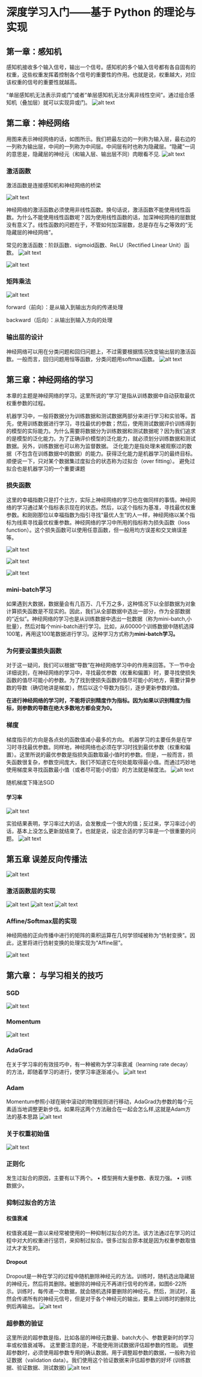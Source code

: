 # 深度学习入门——基于 Python 的理论与实现

## 第一章：感知机

感知机接收多个输入信号，输出一个信号。感知机的多个输入信号都有各自固有的权重，这些权重发挥着控制各个信号的重要性的作用。也就是说，权重越大，对应该权重的信号的重要性就越高。

“单层感知机无法表示异或门”或者“单层感知机无法分离非线性空间”。通过组合感知机（叠加层）就可以实现异或门。
![alt text](image.png)


## 第二章：神经网络

用图来表示神经网络的话，如图所示。我们把最左边的一列称为输入层，最右边的一列称为输出层，中间的一列称为中间层。中间层有时也称为隐藏层。“隐藏”一词的意思是，隐藏层的神经元（和输入层、输出层不同）肉眼看不见.
![alt text](image-1.png)

### 激活函数

激活函数是连接感知机和神经网络的桥梁

![alt text](image-2.png)

神经网络的激活函数必须使用非线性函数。换句话说，激活函数不能使用线性函数。为什么不能使用线性函数呢？因为使用线性函数的话，加深神经网络的层数就没有意义了。线性函数的问题在于，不管如何加深层数，总是存在与之等效的“无隐藏层的神经网络”。

常见的激活函数：阶跃函数、sigmoid函数、ReLU（Rectified Linear Unit）函数。
![alt text](image-3.png)

![alt text](image-4.png)

### 矩阵乘法
![alt text](image-6.png)

forward（前向）：是从输入到输出方向的传递处理

backward（后向）：从输出到输入方向的处理

### 输出层的设计

神经网络可以用在分类问题和回归问题上，不过需要根据情况改变输出层的激活函数。一般而言，回归问题用恒等函数，分类问题用softmax函数。
![alt text](image-7.png)

## 第三章：神经网络的学习

本章的主题是神经网络的学习。这里所说的“学习”是指从训练数据中自动获取最优权重参数的过程。

机器学习中，一般将数据分为训练数据和测试数据两部分来进行学习和实验等。首先，使用训练数据进行学习，寻找最优的参数；然后，使用测试数据评价训练得到的模型的实际能力。为什么需要将数据分为训练数据和测试数据呢？因为我们追求的是模型的泛化能力。为了正确评价模型的泛化能力，就必须划分训练数据和测试数据。另外，训练数据也可以称为监督数据。
泛化能力是指处理未被观察过的数据（不包含在训练数据中的数据）的能力。获得泛化能力是机器学习的最终目标。
顺便说一下，只对某个数据集过度拟合的状态称为过拟合（over fitting）。 避免过拟合也是机器学习的一个重要课题

### 损失函数

这里的幸福指数只是打个比方，实际上神经网络的学习也在做同样的事情。神经网络的学习通过某个指标表示现在的状态。然后，以这个指标为基准，寻找最优权重参数。和刚刚那位以幸福指数为指引寻找“最优人生”的人一样，神经网络以某个指标为线索寻找最优权重参数。神经网络的学习中所用的指标称为损失函数（loss function）。这个损失函数可以使用任意函数，但一般用均方误差和交叉熵误差等。

![alt text](image-8.png)

![alt text](image-9.png)

![alt text](image-10.png)

### mini-batch学习
如果遇到大数据，数据量会有几百万、几千万之多，这种情况下以全部数据为对象计算损失函数是不现实的。因此，我们从全部数据中选出一部分，作为全部数据的“近似”。神经网络的学习也是从训练数据中选出一批数据（称为mini-batch,小批量），然后对每个mini-batch进行学习。比如，从60000个训练数据中随机选择100笔，再用这100笔数据进行学习。这种学习方式称为**mini-batch学习。**


### 为何要设置损失函数

对于这一疑问，我们可以根据“导数”在神经网络学习中的作用来回答。下一节中会详细说到，在神经网络的学习中，寻找最优参数（权重和偏置）时，要寻找使损失函数的值尽可能小的参数。为了找到使损失函数的值尽可能小的地方，需要计算参数的导数（确切地讲是梯度），然后以这个导数为指引，逐步更新参数的值。

**在进行神经网络的学习时，不能将识别精度作为指标。因为如果以识别精度为指标，则参数的导数在绝大多数地方都会变为0。**

### 梯度

梯度指示的方向是各点处的函数值减小最多的方向。
机器学习的主要任务是在学习时寻找最优参数。同样地，神经网络也必须在学习时找到最优参数（权重和偏置）。这里所说的最优参数是指损失函数取最小值时的参数。但是，一般而言，损失函数很复杂，参数空间庞大，我们不知道它在何处能取得最小值。而通过巧妙地使用梯度来寻找函数最小值（或者尽可能小的值）的方法就是梯度法。
![alt text](image-11.png)

随机梯度下降法SGD

#### 学习率

![alt text](image-12.png)

实验结果表明，学习率过大的话，会发散成一个很大的值；反过来，学习率过小的话，基本上没怎么更新就结束了。也就是说，设定合适的学习率是一个很重要的问题。
![alt text](image-13.png)


## 第五章 误差反向传播法

![alt text](image-14.png)


### 激活函数层的实现

![alt text](image-15.png)
![alt text](image-16.png)
![alt text](image-17.png)

### Affine/Softmax层的实现 
神经网络的正向传播中进行的矩阵的乘积运算在几何学领域被称为“仿射变换”。因此，这里将进行仿射变换的处理实现为“Affine层”。

![alt text](image-18.png)

## 第六章： 与学习相关的技巧

### SGD
![alt text](image-19.png)

### Momentum
![alt text](image-20.png)

### AdaGrad
在关于学习率的有效技巧中，有一种被称为学习率衰减（learning rate decay）的方法，即随着学习的进行，使学习率逐渐减小。
![alt text](image-21.png)

### Adam
Momentum参照小球在碗中滚动的物理规则进行移动，AdaGrad为参数的每个元素适当地调整更新步伐。如果将这两个方法融合在一起会怎么样,这就是Adam方法的基本思路
![alt text](image-22.png)

### 关于权重初始值
![alt text](image-23.png)

### 正则化
发生过拟合的原因，主要有以下两个。
• 模型拥有大量参数、表现力强。
• 训练数据少。

### 抑制过拟合的方法

#### 权值衰减
权值衰减是一直以来经常被使用的一种抑制过拟合的方法。该方法通过在学习的过程中对大的权重进行惩罚，来抑制过拟合。很多过拟合原本就是因为权重参数取值过大才发生的。

#### Dropout
Dropout是一种在学习的过程中随机删除神经元的方法。训练时，随机选出隐藏层的神经元，然后将其删除。被删除的神经元不再进行信号的传递，如图6-22所示。训练时，每传递一次数据，就会随机选择要删除的神经元。然后，测试时，虽然会传递所有的神经元信号，但是对于各个神经元的输出，要乘上训练时的删除比例后再输出。
![alt text](image-24.png)

### 超参数的验证
这里所说的超参数是指，比如各层的神经元数量、batch大小、参数更新时的学习率或权值衰减等。
    这里要注意的是，不能使用测试数据评估超参数的性能。
    调整超参数时，必须使用超参数专用的确认数据。用于调整超参数的数据，一般称为验证数据（validation data）。我们使用这个验证数据来评估超参数的好坏
    (训练数据、验证数据、测试数据)
![alt text](image-25.png)


